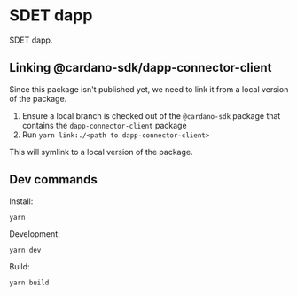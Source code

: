 # SDET dapp

SDET dapp.

## Linking @cardano-sdk/dapp-connector-client

Since this package isn't published yet, we need to link it from a local version of the package.

1. Ensure a local branch is checked out of the `@cardano-sdk` package that contains the `dapp-connector-client` package
2. Run `yarn link:./<path to dapp-connector-client>`

This will symlink to a local version of the package.

## Dev commands

Install:

```console
yarn
```

Development:

```console
yarn dev
```

Build:

```console
yarn build
```
